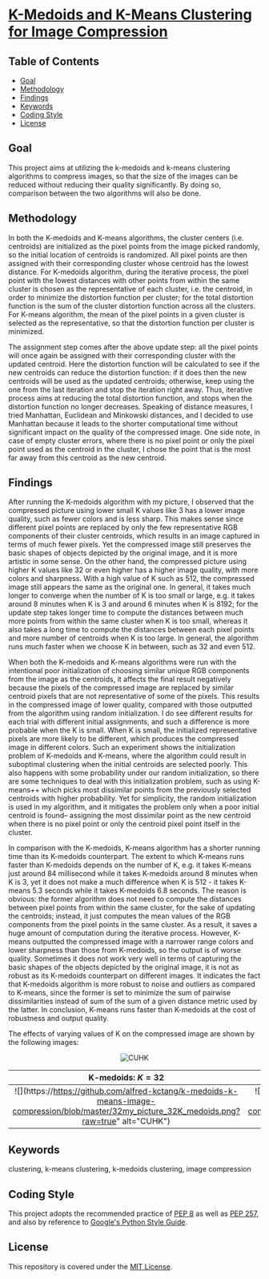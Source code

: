 # [K-Medoids and K-Means Clustering for Image Compression](https://alfred-kctang.github.io/k-medoids-k-means-image-compression/)

## Table of Contents

* [Goal](#goal)
* [Methodology](#methodology)
* [Findings](#findings)
* [Keywords](#keywords)
* [Coding Style](#coding-style)
* [License](#license)

## Goal

This project aims at utilizing the k-medoids and k-means clustering algorithms to compress images, so that the size of the images can be reduced without reducing their quality significantly. By doing so, comparison between the two algorithms will also be done.

## Methodology

In both the K-medoids and K-means algorithms, the cluster centers (i.e. centroids) are initialized as the pixel points from the image picked randomly, so the initial location of centroids is randomized. All pixel points are then assigned with their corresponding cluster whose centroid has the lowest distance. For K-medoids algorithm, during the iterative process, the pixel point with the lowest distances with other points from within the same cluster is chosen as the representative of each cluster, i.e. the centroid, in order to minimize the distortion function per cluster; for the total distortion function is the sum of the cluster distortion function across all the clusters. For K-means algorithm, the mean of the pixel points in a given cluster is selected as the representative, so that the distortion function per cluster is minimized. 

The assignment step comes after the above update step: all the pixel points will once again be assigned with their corresponding cluster with the updated centroid. Here the distortion function will be calculated to see if the new centroids can reduce the distortion function: if it does then the new centroids will be used as the updated centroids; otherwise, keep using the one from the last iteration and stop the iteration right away. Thus, iterative process aims at reducing the total distortion function, and stops when the distortion function no longer decreases. Speaking of distance measures, I tried Manhattan, Euclidean and Minkowski distances, and I decided to use Manhattan because it leads to the shorter computational time without significant impact on the quality of the compressed image. One side note, in case of empty cluster errors, where there is no pixel point or only the pixel point used as the centroid in the cluster, I chose the point that is the most far away from this centroid as the new centroid.

## Findings

After running the K-medoids algorithm with my picture, I observed that the compressed picture using lower small K values like 3 has a lower image quality, such as fewer colors and is less sharp. This makes sense since different pixel points are replaced by only the few representative RGB components of their cluster centroids, which results in an image captured in terms of much fewer pixels. Yet the compressed image still preserves the basic shapes of objects depicted by the original image, and it is more artistic in some sense. On the other hand, the compressed picture using higher K values like 32 or even higher has a higher image quality, with more colors and sharpness. With a high value of K such as 512, the compressed image still appears the same as the original one. In general, it takes much longer to converge when the number of K is too small or large, e.g. it takes around 8 minutes when K is 3 and around 6 minutes when K is 8192; for the update step takes longer time to compute the distances between much more points from within the same cluster when K is too small, whereas it also takes a long time to compute the distances between each pixel points and more number of centroids when K is too large. In general, the algorithm runs much faster when we choose K in between, such as 32 and even 512.

When both the K-medoids and K-means algorithms were run with the intentional poor initialization of choosing similar unique RGB components from the image as the centroids, it affects the final result negatively because the pixels of the compressed image are replaced by similar centroid pixels that are not representative of some of the pixels. This results in the compressed image of lower quality, compared with those outputted from the algorithm using random initialization. I do see different results for each trial with different initial assignments, and such a difference is more probable when the K is small. When K is small, the initialized representative pixels are more likely to be different, which produces the compressed image in different colors. Such an experiment shows the initialization problem of K-medoids and K-means, where the algorithm could result in suboptimal clustering when the initial centroids are selected poorly. This also happens with some probability under our random initialization, so there are some techniques to deal with this initialization problem, such as using K-means++ which picks most dissimilar points from the previously selected centroids with higher probability. Yet for simplicity, the random initialization is used in my algorithm, and it mitigates the problem only when a poor initial centroid is found– assigning the most dissimilar point as the new centroid when there is no pixel point or only the centroid pixel point itself in the cluster.

In comparison with the K-medoids, K-means algorithm has a shorter running time than its K-medoids counterpart. The extent to which K-means runs faster than K-medoids depends on the number of K, e.g. it takes K-means just around 84 millisecond while it takes K-medoids around 8 minutes when K is 3, yet it does not make a much difference when K is 512 - it takes K-means 5.3 seconds while it takes K-medoids 6.8 seconds. The reason is obvious: the former algorithm does not need to compute the distances between pixel points from within the same cluster, for the sake of updating the centroids; instead, it just computes the mean values of the RGB components from the pixel points in the same cluster. As a result, it saves a huge amount of computation during the iterative process. However, K-means outputted the compressed image with a narrower range colors and lower sharpness than those from K-medoids, so the output is of worse quality. Sometimes it does not work very well in terms of capturing the basic shapes of the objects depicted by the original image, it is not as robust as its K-medoids counterpart on different images. It indicates the fact that K-medoids algorithm is more robust to noise and outliers as compared to K-means, since the former is set to minimize the sum of pairwise dissimilarities instead of sum of the sum of a given distance metric used by the latter. In conclusion, K-means runs faster than K-medoids at the cost of robustness and output quality.

The effects of varying values of K on the compressed image are shown by the following images:

<p align="center">
  <img src="https://github.com/alfred-kctang/k-medoids-k-means-image-compression/blob/master/my_picture.png?raw=true" alt="CUHK"/>
</p>

K-medoids: $K = 32$        |K-means: $K = 32$
:-------------------------:|:-------------------------:
![](https://https://github.com/alfred-kctang/k-medoids-k-means-image-compression/blob/master/32my_picture_32K_medoids.png?raw=true" alt="CUHK")  |  ![](https://github.com/alfred-kctang/k-medoids-k-means-image-compression/blob/master/my_picture_32K_means.png?raw=true" alt="CUHK")

## Keywords

clustering, k-means clustering, k-medoids clustering, image compression

## Coding Style

This project adopts the recommended practice of [PEP 8](https://www.python.org/dev/peps/pep-0008/) as well as [PEP 257](https://www.python.org/dev/peps/pep-0257/), and also by reference to [Google's Python Style Guide](https://google.github.io/styleguide/pyguide.html).

## License

This repository is covered under the [MIT License](https://github.com/alfred-kctang/k-medoids-k-means-image-compression/blob/master/LICENSE).
